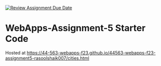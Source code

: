 [![Review Assignment Due Date](https://classroom.github.com/assets/deadline-readme-button-24ddc0f5d75046c5622901739e7c5dd533143b0c8e959d652212380cedb1ea36.svg)](https://classroom.github.com/a/7kKA03Up)
# WebApps-Assignment-5 Starter Code
Hosted at  https://44-563-webapps-f23.github.io/44563-webapps-f23-assignment5-rasoolshaik007/cities.html

